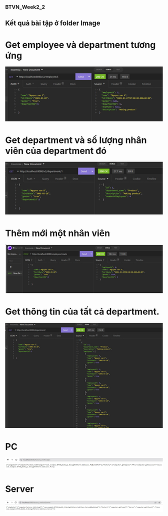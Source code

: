 ### BTVN_Week2_2
## Kết quả bài tập ở folder Image
# Get employee và department tương ứng
![](https://github.com/PhamPhucHau/BTVN_Week2_2/blob/master/Image/MyBatisGetEmployee.jpg)
# Get department và số lượng nhân viên của department đó
![](https://github.com/PhamPhucHau/BTVN_Week2_2/blob/master/Image/MyBatistGetDepartment.jpg)
# Thêm mới một nhân viên
![](https://github.com/PhamPhucHau/BTVN_Week2_2/blob/master/Image/createNewEmployee.jpg)
# Get thông tin của tất cả department.
![](https://github.com/PhamPhucHau/BTVN_Week2_2/blob/master/Image/GetAllDepartment.jpg)
# PC
![](https://github.com/PhamPhucHau/BTVN_Week2_2/blob/master/Image/PC.jpg)
# Server
![](https://github.com/PhamPhucHau/BTVN_Week2_2/blob/master/Image/Server.jpg)
